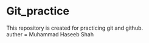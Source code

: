 # Git_practice
This repository is created for practicing git and github.
<br>
auther = Muhammad Haseeb Shah
